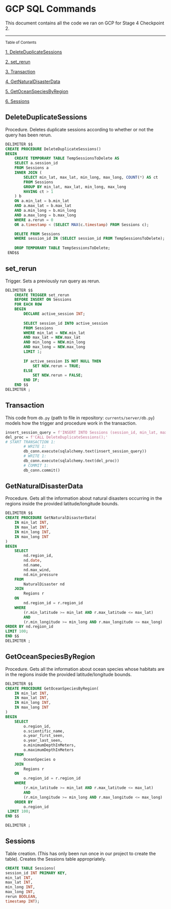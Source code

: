 # GCP SQL Commands

This document contains all the code we ran on GCP for Stage 4 Checkpoint 2.

- - -

<sup> Table of Contents

[1. DeleteDuplicateSessions](#deleteduplicatesessions)

[2. set_rerun](#set_rerun)

[3. Transaction](#transaction)

[4. GetNaturalDisasterData](#getnaturaldisasterdata)

[5. GetOceanSpeciesByRegion](#getoceanspeciesbyregion)

[6. Sessions](#sessions)

## DeleteDuplicateSessions
Procedure. Deletes duplicate sessions according to whether or not the query has been rerun. 

```sql
DELIMITER $$
CREATE PROCEDURE DeleteDuplicateSessions()
BEGIN
    CREATE TEMPORARY TABLE TempSessionsToDelete AS
    SELECT a.session_id
    FROM Sessions a
    INNER JOIN (
        SELECT min_lat, max_lat, min_long, max_long, COUNT(*) AS ct
        FROM Sessions
        GROUP BY min_lat, max_lat, min_long, max_long
        HAVING ct > 1
    ) b
    ON a.min_lat = b.min_lat 
    AND a.max_lat = b.max_lat 
    AND a.min_long = b.min_long 
    AND a.max_long = b.max_long
    WHERE a.rerun = 0 
    OR a.timestamp < (SELECT MAX(c.timestamp) FROM Sessions c);

    DELETE FROM Sessions
    WHERE session_id IN (SELECT session_id FROM TempSessionsToDelete);
    
    DROP TEMPORARY TABLE TempSessionsToDelete;
 END$$
```

## set_rerun
Trigger. Sets a previously run query as rerun. 

```sql
DELIMITER $$
    CREATE TRIGGER set_rerun
    BEFORE INSERT ON Sessions
    FOR EACH ROW
    BEGIN
        DECLARE active_session INT;
        
        SELECT session_id INTO active_session
        FROM Sessions
        WHERE min_lat = NEW.min_lat 
        AND max_lat = NEW.max_lat 
        AND min_long = NEW.min_long 
        AND max_long = NEW.max_long
        LIMIT 1;
    
        IF active_session IS NOT NULL THEN
            SET NEW.rerun = TRUE;
        ELSE
            SET NEW.rerun = FALSE;
        END IF;
    END $$
DELIMITER ;
```

## Transaction

This code from `db.py` (path to file in repository: `currents/server/db.py`) models how the trigger and procedure work in the transaction.

```python
insert_session_query = f'INSERT INTO Sessions (session_id, min_lat, max_lat, min_long, max_long, rerun, timestamp) VALUES ({new_session_id}, {min_lat}, {max_lat}, {min_long}, {max_long}, FALSE, {timestamp});'
del_proc = f'CALL DeleteDuplicateSessions();'
# START TRANSACTION 1:
        # WRITE 1:
        db_conn.execute(sqlalchemy.text(insert_session_query))
	    # WRITE 1:
        db_conn.execute(sqlalchemy.text(del_proc))
	    # COMMIT 1:
        db_conn.commit()
```

## GetNaturalDisasterData
Procedure. Gets all the information about natural disasters occurring in the regions inside the provided latitude/longitude bounds. 

```sql
DELIMITER $$
CREATE PROCEDURE GetNaturalDisasterData(
    IN min_lat INT,
    IN max_lat INT,
    IN min_long INT,
    IN max_long INT
)
BEGIN
    SELECT 
        nd.region_id, 
        nd.date, 
        nd.name, 
        nd.max_wind, 
        nd.min_pressure
    FROM 
        NaturalDisaster nd 
    JOIN 
        Regions r 
    ON 
        nd.region_id = r.region_id
    WHERE 
        (r.min_latitude >= min_lat AND r.max_latitude <= max_lat)
        AND 
        (r.min_longitude >= min_long AND r.max_longitude <= max_long)	
ORDER BY nd.region_id    
LIMIT 100;
END $$
DELIMITER ;
```


## GetOceanSpeciesByRegion
Procedure. Gets all the information about ocean species whose habitats are in the regions inside the provided latitude/longitude bounds. 

```sql
DELIMITER $$
CREATE PROCEDURE GetOceanSpeciesByRegion(
    IN min_lat INT,
    IN max_lat INT,
    IN min_long INT,
    IN max_long INT
)
BEGIN
    SELECT 
        o.region_id, 
        o.scientific_name, 
        o.year_first_seen, 
        o.year_last_seen, 
        o.minimumDepthInMeters, 
        o.maximumDepthInMeters
    FROM 
        OceanSpecies o
    JOIN 
        Regions r 
    ON 
        o.region_id = r.region_id
    WHERE 
        (r.min_latitude >= min_lat AND r.max_latitude <= max_lat)
        AND 
        (r.min_longitude >= min_long AND r.max_longitude <= max_long)
    ORDER BY 
        o.region_id
 LIMIT 100;
END $$

DELIMITER ;
```

## Sessions
Table creation. (This has only been run once in our project to create the table). Creates the Sessions table appropriately. 

```sql
CREATE TABLE Sessions(
session_id INT PRIMARY KEY,
min_lat INT,
max_lat INT,
min_long INT,
max_long INT,
rerun BOOLEAN,
timestamp INT);
```